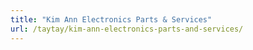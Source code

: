 ```yaml
---
title: "Kim Ann Electronics Parts & Services"
url: /taytay/kim-ann-electronics-parts-and-services/
---
```

